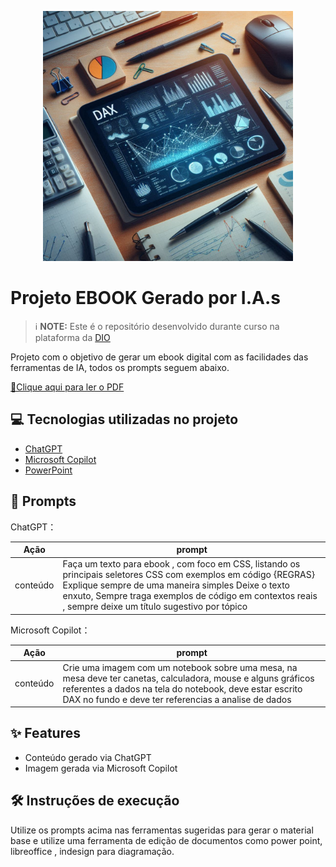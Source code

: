 <p align="center">
<img 
    src="./Assets/capa.png"
    width="400"  
/>
</p>


# **Projeto EBOOK Gerado por I.A.s**


>ℹ️ **NOTE:** Este é o repositório desenvolvido durante curso  na plataforma da [DIO](https://dio.me)

Projeto com o objetivo de gerar um ebook digital com as facilidades das ferramentas de IA, todos os prompts
seguem abaixo.

[📕Clique aqui para ler o PDF](https://github.com/R0d-C/ebook_DIO_DAX/blob/main/Assets/Ebook_Rodrigo_DIO_f.pdf)


## 💻 Tecnologias utilizadas no projeto

- [ChatGPT](https://chat.openai.com/) 
- [Microsoft Copilot](https://copilot.microsoft.com/)
- [PowerPoint](https://www.microsoft.com/en/microsoft-365/powerpoint)


## 🧠 Prompts


ChatGPT：

|   Ação   | prompt                                                                                                                                                                                                                                                                         |
| :------: | ------------------------------------------------------------------------------------------------------------------------------------------------------------------------------------------------------------------------------------------------------------------------------ |
| conteúdo | Faça um texto para ebook , com foco em CSS, listando os principais seletores CSS com exemplos em código {REGRAS} Explique sempre de uma maneira simples Deixe o texto enxuto, Sempre traga exemplos de código em contextos reais , sempre deixe um título sugestivo por tópico |



Microsoft Copilot：

|  Ação  | prompt                                                                                 |
| :------: | -------------------------------------------------------------------------------------- |
| conteúdo | Crie uma imagem com um notebook sobre uma mesa, na mesa deve ter canetas, calculadora, mouse e alguns gráficos referentes a dados na tela do notebook, deve estar escrito DAX no fundo e deve ter referencias a analise de dados |



## ✨ Features

- Conteúdo gerado via ChatGPT
- Imagem gerada via Microsoft Copilot



## 🛠️ Instruções de execução

Utilize os prompts acima nas ferramentas sugeridas para gerar o material base e utilize uma ferramenta de edição de documentos como power point, libreoffice , indesign para diagramação.
